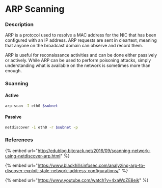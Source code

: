 # ARP Scanning

### Description

ARP is a protocol used to resolve a MAC address for the NIC that has been configured with an IP address. ARP requests are sent in cleartext, meaning that anyone on the broadcast domain can observe and record them. &#x20;

ARP is useful for reconaissance activities and can be done either passively or actively. While ARP can be used to perform poisoning attacks, simply understanding what is available on the network is sometimes more than enough.&#x20;

### Scanning

#### Active

```bash
arp-scan -I eth0 $subnet
```

#### Passive

```bash
netdiscover -i eth0 -r $subnet -p
```



### References

{% embed url="http://edublog.bitcrack.net/2016/09/scanning-network-using-netdiscover-arp.html" %}

{% embed url="https://www.blackhillsinfosec.com/analyzing-arp-to-discover-exploit-stale-network-address-configurations/" %}

{% embed url="https://www.youtube.com/watch?v=4xaWoZE8eik" %}
